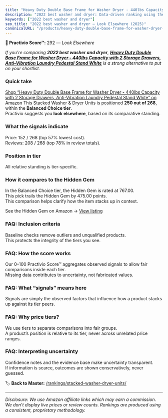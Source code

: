 ```yaml
---
title: "Heavy Duty Double Base Frame for Washer Dryer - 440lbs Capacity with 2 Storage Drawers, Anti-Vibration Laundry Pedestal Stand White"
description: "2022 best washer and dryer: Data-driven ranking using the Practivio Score™. Positioned by quality, value, demand, findability, momentum."
keywords: ["2022 best washer and dryer"]
seo_title: "2022 best washer and dryer — Look Elsewhere (2025)"
canonicalURL: "/products/heavy-duty-double-base-frame-for-washer-dryer-440lbs-capacity-with-2-storage-drawers-anti-vibration-laundry-pedestal-stand-white-B0FH4ZNSJB/"
---
```


**🚫 Practivio Score™:** 292 — _Look Elsewhere_


*If you're comparing **2022 best washer and dryer**, **[Heavy Duty Double Base Frame for Washer Dryer - 440lbs Capacity with 2 Storage Drawers, Anti-Vibration Laundry Pedestal Stand White](https://www.amazon.com/dp/B0FH4ZNSJB?tag=practivio-20)** is a strong alternative to put on your shortlist.*
### Quick take
[Shop “Heavy Duty Double Base Frame for Washer Dryer - 440lbs Capacity with 2 Storage Drawers, Anti-Vibration Laundry Pedestal Stand White” on Amazon](https://www.amazon.com/dp/B0FH4ZNSJB?tag=practivio-20)
This Stacked Washer & Dryer Units is positioned **250 out of 268**, within the **Balanced Choice tier**.  
Practivio suggests you **look elsewhere**, based on its comparative standing.

### What the signals indicate
Price: 152 / 268 (top 57% lowest cost).  
Reviews: 208 / 268 (top 78% in review totals).  

### Position in tier
All relative standing is tier-specific.

### How it compares to the Hidden Gem
In the Balanced Choice tier, the Hidden Gem is rated at 767.00.  
This pick trails the Hidden Gem by 475.00 points.  
This comparison helps clarify how the item stacks up in context.  

See the Hidden Gem on Amazon → [View listing](https://www.amazon.com/dp/B09YLKMHLH?tag=practivio-20)

### FAQ: Inclusion criteria
Baseline checks remove outliers and unqualified products.  
This protects the integrity of the tiers you see.

### FAQ: How the score works
Our 0–100 Practivio Score™ aggregates observed signals to allow fair comparisons inside each tier.  
Missing data contributes to uncertainty, not fabricated values.

### FAQ: What “signals” means here
Signals are simply the observed factors that influence how a product stacks up against its tier peers.

### FAQ: Why price tiers?
We use tiers to separate comparisons into fair groups.  
A product’s position is relative to its tier, never across unrelated price ranges.

### FAQ: Interpreting uncertainty
Confidence notes and the evidence base make uncertainty transparent.  
If information is scarce, outcomes are shown conservatively, never guessed.


🏷️ **Back to Master:** [/rankings/stacked-washer-dryer-units/](/rankings/stacked-washer-dryer-units/)

---
_Disclosure: We use Amazon affiliate links which may earn a commission. We don’t display live prices or review counts. Rankings are produced using a consistent, proprietary methodology._
